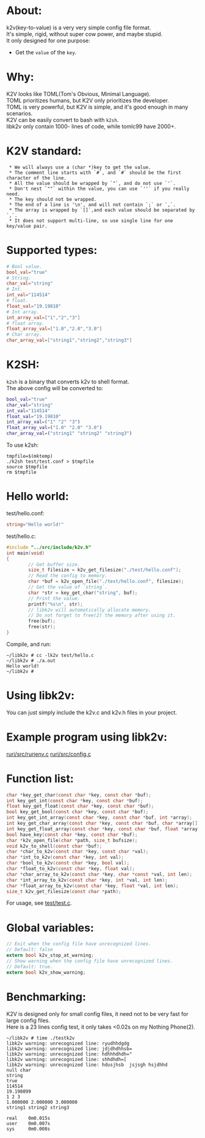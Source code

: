 # About:
k2v(key-to-value) is a very very simple config file format.       
It's simple, rigid, without super cow power, and maybe stupid.      
It only designed for one purpose:      
- Get the `value` of the `key`.

# Why:
K2V looks like TOML(Tom's Obvious, Minimal Language).      
TOML prioritizes humans, but K2V only prioritizes the developer.      
TOML is very powerful, but K2V is simple, and it's good enough in many scenarios.      
K2V can be easily convert to bash with `k2sh`.      
libk2v only contain 1000- lines of code, while tomlc99 have 2000+.      
# K2V standard:
```
 * We will always use a (char *)key to get the value.
 * The comment line starts with `#`, and `#` should be the first character of the line.
 * All the value should be wrapped by `"`, and do not use `'`.
 * Don't nest `""` within the value, you can use `''` if you really need.
 * The key should not be wrapped.
 * The end of a line is '\n', and will not contain `;` or `,`.
 * The array is wrapped by `[]`,and each value should be separated by `,`.
 * It does not support multi-line, so use single line for one key/value pair.
```
# Supported types:
```toml
# Bool value.
bool_val="true"
# String.
char_val="string"
# Int.
int_val="114514"
# float.
float_val="19.19810"
# Int array.
int_array_val=["1","2","3"]
# float array.
float_array_val=["1.0","2.0","3.0"]
# Char array.
char_array_val=["string1","string2","string3"]
```
# K2SH:
`k2sh` is a binary that converts k2v to shell format.            
The above config will be converted to:         
```sh
bool_val="true"
char_val="string"
int_val="114514"
float_val="19.19810"
int_array_val=("1" "2" "3")
float_array_val=("1.0" "2.0" "3.0")
char_array_val=("string1" "string2" "string3")
```
To use k2sh:      
```
tmpfile=$(mktemp)
./k2sh test/test.conf > $tmpfile
source $tmpfile
rm $tmpfile
```
# Hello world:
test/hello.conf:
```toml
string="Hello world!"
```
test/hello.c:
```C
#include "../src/include/k2v.h"
int main(void)
{
        // Get buffer size.
        size_t filesize = k2v_get_filesize("./test/hello.conf");
        // Read the config to memory.
        char *buf = k2v_open_file("./test/hello.conf", filesize);
        // Get the value of `string`.
        char *str = key_get_char("string", buf);
        // Print the value.
        printf("%s\n", str);
        // libk2v will automatically allocate memory.
        // Do not forget to free(2) the memory after using it.
        free(buf);
        free(str);
}
```
Compile, and run:
```log
~/libk2v # cc -lk2v test/hello.c
~/libk2v # ./a.out
Hello world!
~/libk2v #
```
# Using libk2v:
You can just simply include the k2v.c and k2v.h files in your project.      
# Example program using libk2v:
[ruri/src/rurienv.c](https://github.com/Moe-hacker/ruri/blob/main/src%2Frurienv.c)
[ruri/src/config.c](https://github.com/Moe-hacker/ruri/blob/main/src%2Fconfig.c)
# Function list:
```C
char *key_get_char(const char *key, const char *buf);
int key_get_int(const char *key, const char *buf);
float key_get_float(const char *key, const char *buf);
bool key_get_bool(const char *key, const char *buf);
int key_get_int_array(const char *key, const char *buf, int *array);
int key_get_char_array(const char *key, const char *buf, char *array[]);
int key_get_float_array(const char *key, const char *buf, float *array);
bool have_key(const char *key, const char *buf);
char *k2v_open_file(char *path, size_t bufsize);
void k2v_to_shell(const char *buf);
char *char_to_k2v(const char *key, const char *val);
char *int_to_k2v(const char *key, int val);
char *bool_to_k2v(const char *key, bool val);
char *float_to_k2v(const char *key, float val);
char *char_array_to_k2v(const char *key, char *const *val, int len);
char *int_array_to_k2v(const char *key, int *val, int len);
char *float_array_to_k2v(const char *key, float *val, int len);
size_t k2v_get_filesize(const char *path);
```
For usage, see [test/test.c](test/test.c).      
# Global variables:
```C
// Exit when the config file have unrecognized lines.
// Default: false
extern bool k2v_stop_at_warning;
// Show warning when the config file have unrecognized lines.
// Default: true.
extern bool k2v_show_warning;
```
# Benchmarking:
K2V is designed only for small config files, it need not to be very fast for large config files.      
Here is a 23 lines config test, it only takes <0.02s on my Nothing Phone(2).      
```log
~/libk2v # time ./testk2v
libk2v warning: unrecognized line: ryudhhdgdg
libk2v warning: unrecognized line: jdjdhdhhsb=
libk2v warning: unrecognized line: hdhhhdhdh="
libk2v warning: unrecognized line: shhdhdh=[
libk2v warning: unrecognized line: hdusjhsb  jsjsgh hsjdhhd
null char
string
true
114514
19.198099
1 2 3
1.000000 2.000000 3.000000
string1 string2 string3

real    0m0.015s
user    0m0.007s
sys     0m0.008s
```
